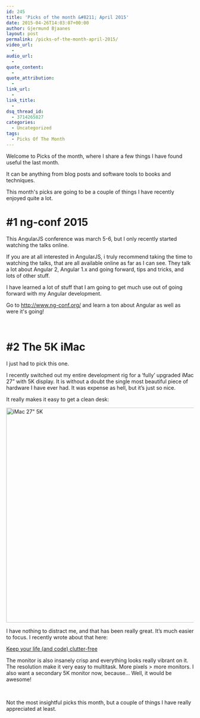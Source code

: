 ```yaml
---
id: 245
title: 'Picks of the month &#8211; April 2015'
date: 2015-04-26T14:03:07+00:00
author: Gjermund Bjaanes
layout: post
permalink: /picks-of-the-month-april-2015/
video_url:
  - 
audio_url:
  - 
quote_content:
  - 
quote_attribution:
  - 
link_url:
  - 
link_title:
  - 
dsq_thread_id:
  - 3714265827
categories:
  - Uncategorized
tags:
  - Picks Of The Month
---
```

Welcome to Picks of the month, where I share a few things I have found useful the last month.

It can be anything from blog posts and software tools to books and techniques.

<!--more-->
This month's picks are going to be a couple of things I have recently enjoyed quite a lot.

# #1 ng-conf 2015

This AngularJS conference was march 5-6, but I only recently started watching the talks online.

If you are at all interested in AngularJS, i truly recommend taking the time to watching the talks, that are all available online as far as I can see. They talk a lot about Angular 2, Angular 1.x and going forward, tips and tricks, and lots of other stuff.

I have learned a lot of stuff that I am going to get much use out of going forward with my Angular development.

Go to <a href="http://www.ng-conf.org/" target="_blank">http://www.ng-conf.org/</a> and learn a ton about Angular as well as were it's going!

&nbsp;

# #2 The 5K iMac

I just had to pick this one.

I recently switched out my entire development rig for a ‘fully’ upgraded iMac 27” with 5K display. It is without a doubt the single most beautiful piece of hardware I have ever had. It was expense as hell, but it’s just so nice.

It really makes it easy to get a clean desk:

[<img class="alignnone wp-image-246" src="http://maximumdeveloper.com/wp-content/uploads/2015/04/0.jpeg" alt="iMac 27&quot; 5K" width="769" height="577" srcset="http://gjermundbjaanes.com/wp-content/uploads/2015/04/0.jpeg 2560w, http://gjermundbjaanes.com/wp-content/uploads/2015/04/0-300x225.jpeg 300w, http://gjermundbjaanes.com/wp-content/uploads/2015/04/0-1024x768.jpeg 1024w, http://gjermundbjaanes.com/wp-content/uploads/2015/04/0-945x709.jpeg 945w, http://gjermundbjaanes.com/wp-content/uploads/2015/04/0-600x450.jpeg 600w" sizes="(max-width: 769px) 100vw, 769px" />](http://maximumdeveloper.com/wp-content/uploads/2015/04/0.jpeg)

I have nothing to distract me, and that has been really great. It’s much easier to focus. I recently wrote about that here:
  
<a href="http://maximumdeveloper.com/keep-your-life-and-code-clutter-free/" target="_blank">Keep your life (and code) clutter-free</a>

The monitor is also insanely crisp and everything looks really vibrant on it. The resolution make it very easy to multitask. More pixels > more monitors. I also want a secondary 5K monitor now, because... Well, it would be awesome!

&nbsp;

Not the most insightful picks this month, but a couple of things I have really appreciated at least.

<div class="addtoany_share_save_container addtoany_content_bottom">
  <div class="a2a_kit a2a_kit_size_32 addtoany_list a2a_target" id="wpa2a_26">
    <a class="a2a_button_facebook" href="http://www.addtoany.com/add_to/facebook?linkurl=http%3A%2F%2Fgjermundbjaanes.com%2Fpicks-of-the-month-april-2015%2F&linkname=Picks%20of%20the%20month%20%E2%80%93%20April%202015" title="Facebook" rel="nofollow" target="_blank"></a><a class="a2a_button_twitter" href="http://www.addtoany.com/add_to/twitter?linkurl=http%3A%2F%2Fgjermundbjaanes.com%2Fpicks-of-the-month-april-2015%2F&linkname=Picks%20of%20the%20month%20%E2%80%93%20April%202015" title="Twitter" rel="nofollow" target="_blank"></a><a class="a2a_button_google_plus" href="http://www.addtoany.com/add_to/google_plus?linkurl=http%3A%2F%2Fgjermundbjaanes.com%2Fpicks-of-the-month-april-2015%2F&linkname=Picks%20of%20the%20month%20%E2%80%93%20April%202015" title="Google+" rel="nofollow" target="_blank"></a><a class="a2a_dd addtoany_share_save" href="https://www.addtoany.com/share"></a>
  </div>
</div>